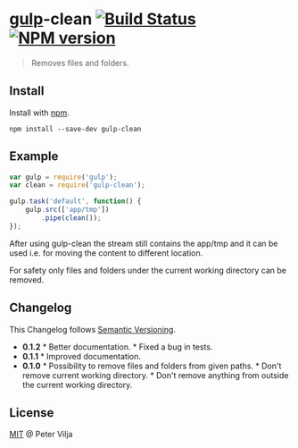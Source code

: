 # [gulp](https://github.com/wearefractal/gulp)-clean [![Build Status](https://secure.travis-ci.org/peter-vilja/gulp-clean.png?branch=master)](https://travis-ci.org/peter-vilja/gulp-clean) [![NPM version](https://badge.fury.io/js/gulp-clean.png)](http://badge.fury.io/js/gulp-clean)

> Removes files and folders.

## Install

Install with [npm](https://npmjs.org/package/gulp-clean).

```
npm install --save-dev gulp-clean
```

## Example

```js
var gulp = require('gulp');
var clean = require('gulp-clean');

gulp.task('default', function() {
	gulp.src(['app/tmp'])
		.pipe(clean());
});
```

After using gulp-clean the stream still contains the app/tmp and it can be used i.e. for moving the content to different location.

For safety only files and folders under the current working directory can be removed.

## Changelog

This Changelog follows [Semantic Versioning](http://semver.org).

* **0.1.2**
	  * Better documentation.
	  * Fixed a bug in tests.
* **0.1.1**
      * Improved documentation.
* **0.1.0**
      * Possibility to remove files and folders from given paths.
      * Don't remove current working directory.
      * Don't remove anything from outside the current working directory.

## License

[MIT](http://en.wikipedia.org/wiki/MIT_License) @ Peter Vilja
